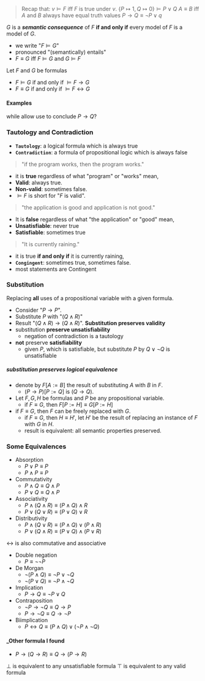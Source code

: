 >Recap that:
> $v \models F$ iff $F$ is true under $v$.
> 	$\left\{P \mapsto 1, Q \mapsto 0\right\} \models P \vee Q$
> $A \equiv B$ iff $A$ and $B$ always have equal truth values
> 	$P \rightarrow Q \equiv \neg P \vee q$

$G$ is a **_semantic consequence_** of $F$ **if and only if** every model of $F$ is a model of $G$.
- we write "$F \models G$"
- pronounced "(semantically) entails"
- $F \equiv G$ iff $F \models G$ and $G \models F$

Let $F$ and $G$ be formulas
- $F \models G$ if and only if $\models F \rightarrow G$
- $F \equiv G$ if and only if $\models F \leftrightarrow G$ 

#### Examples
while allow use to conclude $P \rightarrow Q$?

### Tautology and Contradiction
- **`Tautology`**: a logical formula which is always true
- **`Contradiction`**: a formula of propositional logic which is always false

> "if the program works, then the program works."
- it is **true** regardless of what "program" or "works" mean,
- **Valid**: always true.
- **Non-valid**: sometimes false.
- $\models F$ is short for "$F$ is valid".

> "the application is good and application is not good."
- It is **false** regardless of what "the application" or "good" mean,
- **Unsatisfiable**: never true
- **Satisfiable**: sometimes true

> "It is currently raining."
- it is true **if and only if** it is currently raining,
- **`Congingent`**: sometimes true, sometimes false.
- most statements are Contingent

### Substitution
Replacing **all** uses of a propositional variable with a given formula.
- Consider "$P \rightarrow P$".
- Substitute $P$ with "$(Q \wedge R)$"
- Result "$(Q \wedge R) \rightarrow (Q \wedge R)$".
**Substitution preserves validity**
- substitution **preserve unsatisfiability**
	- negation of contradiction is a tautology
- **not** preserve **satisfiability**
	- given $P$, which is satisfiable, but substitute $P$ by $Q \vee \neg Q$ is unsatisfiable

##### substitution preserves logical equivalence
- denote by $F \left[ A := B \right]$ the result of substituting $A$ with $B$ in $F$.
	- $(P \rightarrow P) \left[ P := Q \right]$ is $(Q \rightarrow Q)$.
- Let $F, G, H$ be formulas and $P$ be any propositional variable.
	- if $F \equiv G$, then $F \left[ P := H \right] \equiv G \left[ P := H\right]$
- if $F \equiv G$, then $F$ can be freely replaced with $G$.
	- if $F \equiv G$, then $H \equiv H'$, let $H'$ be the result of replacing an instance of $F$ with $G$ in $H$.
	- result is equivalent: all semantic properties preserved.

### Some Equivalences
- Absorption
	- $P \vee P \equiv P$
	- $P \wedge P \equiv P$
- Commutativity
	- $P \wedge Q \equiv Q \wedge P$
	- $P \vee Q \equiv Q \wedge P$
- Associativity
	- $P \wedge (Q \wedge R) \equiv (P \wedge Q) \wedge R$
	- $P \vee (Q \vee R) \equiv (P \vee Q) \vee R$
- Distributivity
	- $P \wedge (Q \vee R) \equiv (P \wedge Q) \vee (P \wedge R)$
	- $P \vee (Q \wedge R) \equiv (P \vee Q) \wedge (P \vee R)$

$\leftrightarrow$ is also commutative and associative
- Double negation
	- $P \equiv \neg \neg P$
- De Morgan
	- $\neg (P \wedge Q) \equiv \neg P \vee \neg Q$
	- $\neg (P \vee Q) \equiv \neg P \wedge \neg Q$
- Implication
	- $P \rightarrow Q \equiv \neg P \vee Q$
- Contraposition
	- $\neg P \rightarrow \neg Q \equiv Q \rightarrow P$
	- $P \rightarrow \neg Q \equiv Q \rightarrow \neg P$
- Biimplication
	- $P \leftrightarrow Q \equiv (P \wedge Q) \vee (\neg P \wedge \neg Q)$

#### \_Other formula I found
- $P \rightarrow (Q \rightarrow R) \equiv Q \rightarrow (P \rightarrow R)$

$\bot$ is equivalent to any unsatisfiable formula
$\top$ is equivalent to any valid formula